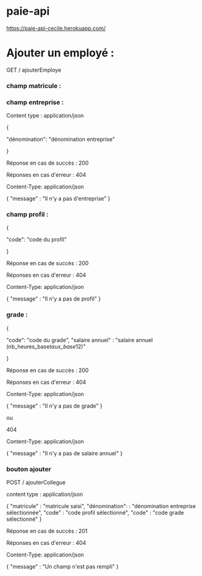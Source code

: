# paie-api
https://paie-api-cecile.herokuapp.com/


# Ajouter un employé : 


GET / ajouterEmploye

### champ matricule : 

### champ entreprise : 


Content type : application/json

{

"dénomination": "dénomination entreprise"

}

Réponse en cas de succès : 200

Réponses en cas d'erreur : 
404

Content-Type: application/json

{
    "message" : "Il n'y a pas d'entreprise"
}


### champ profil : 


{

"code": "code du profil"

}

Réponse en cas de succès : 200

Réponses en cas d'erreur : 
404

Content-Type: application/json

{
    "message" : "Il n'y a pas de profil"
}


### grade : 

{

"code": "code du grade",
"salaire annuel" : "salaire annuel (nb_heures_base*taux_base*12)"

}

Réponse en cas de succès : 200

Réponses en cas d'erreur : 
404

Content-Type: application/json

{
    "message" : "Il n'y a pas de grade"
}

ou 

404

Content-Type: application/json

{
    "message" : "Il n'y a pas de salaire annuel"
}


### bouton ajouter

POST / ajouterCollegue

content type : application/json

{
"matricule" : "matricule saisi", 
"dénomination": : "dénomination entreprise sélectionnée", 
"code" : "code profil sélectionné", 
"code" : "code grade sélectionné"
}

Réponse en cas de succès : 201

Réponses en cas d'erreur : 
404

Content-Type: application/json

{
    "message" : "Un champ n'est pas rempli"
}
